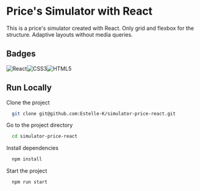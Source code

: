 
# Price's Simulator with React

This is a price's simulator created with React. Only grid and flexbox for the structure. Adaptive layouts without media queries.


## Badges

![React](https://img.shields.io/badge/react-%2320232a.svg?style=for-the-badge&logo=react&logoColor=%2361DAFB)![CSS3](https://img.shields.io/badge/css3-%231572B6.svg?style=for-the-badge&logo=css3&logoColor=white)![HTML5](https://img.shields.io/badge/html5-%23E34F26.svg?style=for-the-badge&logo=html5&logoColor=white)

## Run Locally

Clone the project

```bash
  git clone git@github.com:Estelle-K/simulator-price-react.git
```

Go to the project directory

```bash
  cd simulator-price-react
```

Install dependencies

```bash
  npm install
```

Start the project

```bash
  npm run start
```